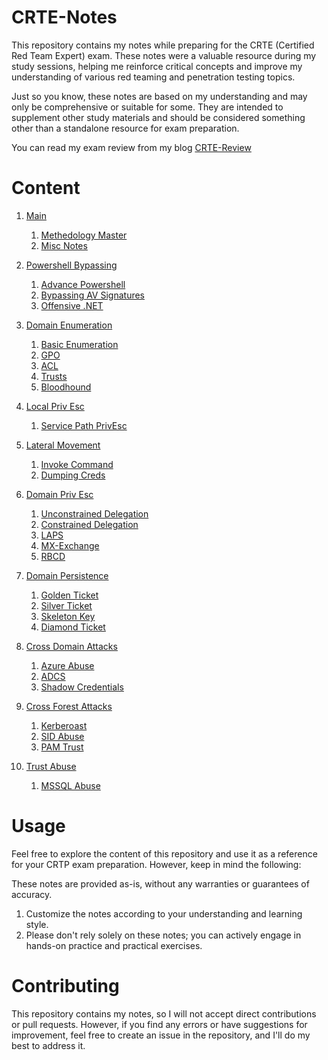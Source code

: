 # CRTE-Notes
This repository contains my notes while preparing for the CRTE (Certified Red Team Expert) exam. These notes were a valuable resource during my study sessions, helping me reinforce critical concepts and improve my understanding of various red teaming and penetration testing topics.

Just so you know, these notes are based on my understanding and may only be comprehensive or suitable for some. They are intended to supplement other study materials and should be considered something other than a standalone resource for exam preparation.

You can read my exam review from my blog [CRTE-Review](https://0xstarlight.github.io/posts/CRTE-Exam-Review/)

# Content

1. [Main](./0-main)
   1. [Methedology Master](./0-main/1-Methodology-Master.md)
   2. [Misc Notes](./0-main/2-Misc-Notes.md)
  
2. [Powershell Bypassing](./1-PS-Bypassing)
    1. [Advance Powershell](./1-PS-Bypassing/1-Adv-Powershell.md)
    2. [Bypassing AV Signatures](.//1-PS-Bypassing/2-Bypassing-AV-Signatures-PowerShell.md)
    3. [Offensive .NET](./1-PS-Bypassing/3-Offensive-dot-NET-Introduction.md)
  
3. [Domain Enumeration](./2-Domain-Enumeration)
    1. [Basic Enumeration](./2-Domain-Enumeration/1-Basic-Enumeration.md)
    2. [GPO](./2-Domain-Enumeration/2-GPO-Enumeration.md)
    3. [ACL](./2-Domain-Enumeration/3-ACL-Enumeration.md)
    4. [Trusts](2-Domain-Enumeration/4-Trust-Enumeration.md)
    5. [Bloodhound](./2-Domain-Enumeration/5-BloodHound-Enumeration.md)
  
4. [Local Priv Esc](./3-Local-Priv-Esc)
    1. [Service Path PrivEsc](./3-Local-Priv-Esc/1-Service-Priv-Esc.md)
  
5. [Lateral Movement](./4-Lateral-Movement)
    1. [Invoke Command](./4-Lateral-Movement/1-Invoke-Command-PSSession.md)
    2. [Dumping Creds](./4-Lateral-Movement/2-Dumping-Credetials.md)
  
6. [Domain Priv Esc](./5-Domain-Priv-Esc)
    1. [Unconstrained Delegation](./5-Domain-Priv-Esc/1-Unconstrained-Delegation.md)
    2. [Constrained Delegation](./5-Domain-Priv-Esc/2-Constrained-Delegation-with-Protocol-Transition.md)
    3. [LAPS](./5-Domain-Priv-Esc/3-LAPS.md)
    4. [MX-Exchange](./5-Domain-Priv-Esc/4-MS-Exchange.md)
    5. [RBCD](./5-Domain-Priv-Esc/5-Resource-Based-Constrained-Delegation.md)
  
7. [Domain Persistence](./6-Domain-Persistence)
    1. [Golden Ticket](./6-Domain-Persistence/1-Golden-Ticket.md)
    2. [Silver Ticket](./6-Domain-Persistence/2-Silver-Ticket.md)
    3. [Skeleton Key](./6-Domain-Persistence/3-Skeleton-Key.md)
    4. [Diamond Ticket](./6-Domain-Persistence/4-Diamond-Ticket.md)
  
8. [Cross Domain Attacks](./7-Cross-Domain-Attacks)
    1. [Azure Abuse](./7-Cross-Domain-Attacks/1-Azure-AD-Integration-PHS.md)
    2. [ADCS](./7-Cross-Domain-Attacks/2-AD-CS.md)
    3. [Shadow Credentials](./7-Cross-Domain-Attacks/3-Shadow-Credentials.md)
  
9. [Cross Forest Attacks](./8-Cross-Forest-Attacks)
    1. [Kerberoast](./8-Cross-Forest-Attacks/1-Kerberoast.md)
    2. [SID Abuse](./8-Cross-Forest-Attacks/2-Forest-Root-Trust-Key.md)
    3. [PAM Trust](./8-Cross-Forest-Attacks/3-PAM-Trust.md)
  
10. [Trust Abuse](./9-Trust-Abuse)
    1. [MSSQL Abuse](./9-Trust-Abuse/1-MSSQL-Abuse.md)
   
# Usage
Feel free to explore the content of this repository and use it as a reference for your CRTP exam preparation. However, keep in mind the following:

These notes are provided as-is, without any warranties or guarantees of accuracy.
1. Customize the notes according to your understanding and learning style.
2. Please don't rely solely on these notes; you can actively engage in hands-on practice and practical exercises.

# Contributing
This repository contains my notes, so I will not accept direct contributions or pull requests. However, if you find any errors or have suggestions for improvement, feel free to create an issue in the repository, and I'll do my best to address it.





















